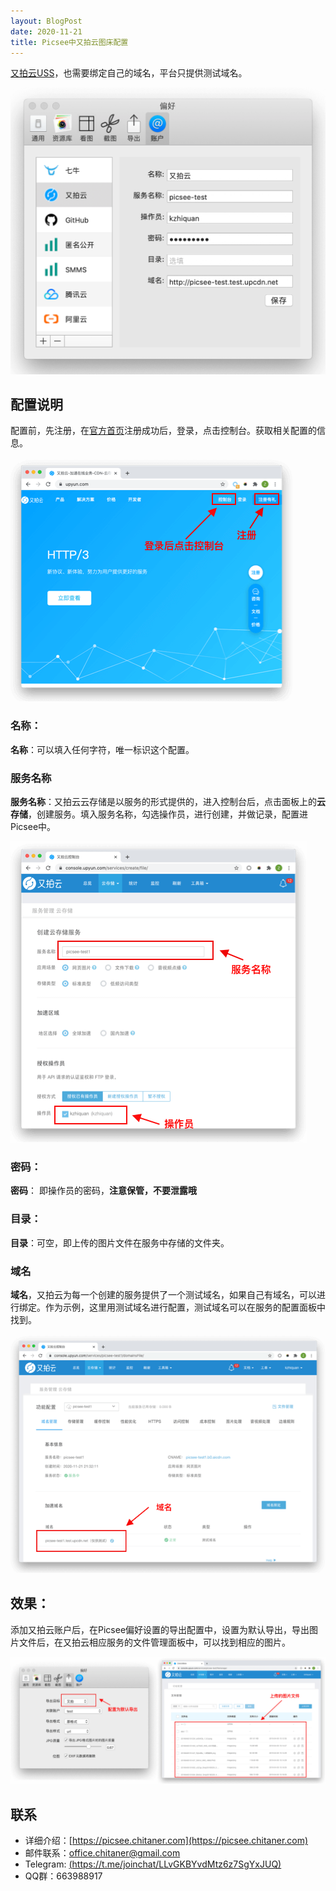 ```yaml
---
layout: BlogPost
date: 2020-11-21
title: Picsee中又拍云图床配置
---
```


[又拍云USS](https://upyunm.com)，也需要绑定自己的域名，平台只提供测试域名。<!-- more -->

![配置](./images/Picsee_imageCloud_upyun/upyun.png)

## 配置说明
配置前，先注册，在[官方首页](https://upyun.com)注册成功后，登录，点击控制台。获取相关配置的信息。

![register](./images/Picsee_imageCloud_upyun/register.png)

### 名称：
**名称**：可以填入任何字符，唯一标识这个配置。

### 服务名称
**服务名称**：又拍云云存储是以服务的形式提供的，进入控制台后，点击面板上的**云存储**，创建服务。填入服务名称，勾选操作员，进行创建，并做记录，配置进Picsee中。

![service](./images/Picsee_imageCloud_upyun/service.png)

### 密码：
**密码**： 即操作员的密码，**注意保管，不要泄露哦**

### 目录：
**目录**：可空，即上传的图片文件在服务中存储的文件夹。

### 域名
**域名**，又拍云为每一个创建的服务提供了一个测试域名，如果自己有域名，可以进行绑定。作为示例，这里用测试域名进行配置，测试域名可以在服务的配置面板中找到。

![domain](./images/Picsee_imageCloud_upyun/domain.png)


## 效果：
添加又拍云账户后，在Picsee偏好设置的导出配置中，设置为默认导出，导出图片文件后，在又拍云相应服务的文件管理面板中，可以找到相应的图片。

![result](./images/Picsee_imageCloud_upyun/result.png)

## 联系
- 详细介绍：[https://picsee.chitaner.com](https://picsee.chitaner.com)
- 邮件联系：[office.chitaner@gmail.com](mailto:office.chitaner@gmail.com)
- Telegram: [(https://t.me/joinchat/LLvGKBYvdMtz6z7SgYxJUQ)](https://t.me/joinchat/LLvGKBYvdMtz6z7SgYxJUQ)
- QQ群：663988917